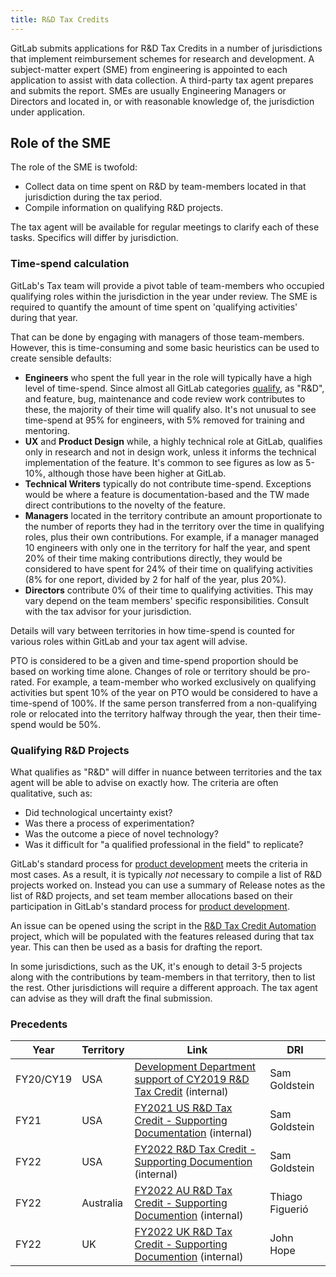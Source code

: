 ```yaml
---
title: R&D Tax Credits
---
```


GitLab submits applications for R&D Tax Credits in a number of jurisdictions that implement reimbursement schemes for research and development. A subject-matter expert (SME) from engineering is appointed to each application to assist with data collection. A third-party tax agent prepares and submits the report. SMEs are usually Engineering Managers or Directors and located in, or with reasonable knowledge of, the jurisdiction under application.

## Role of the SME

The role of the SME is twofold:

* Collect data on time spent on R&D by team-members located in that jurisdiction during the tax period.
* Compile information on qualifying R&D projects.

The tax agent will be available for regular meetings to clarify each of these tasks. Specifics will differ by jurisdiction.

### Time-spend calculation

GitLab's Tax team will provide a pivot table of team-members who occupied qualifying roles within the jurisdiction in the year under review. The SME is required to quantify the amount of time spent on 'qualifying activities' during that year.

That can be done by engaging with managers of those team-members. However, this is time-consuming and some basic heuristics can be used to create sensible defaults:

* **Engineers** who spent the full year in the role will typically have a high level of time-spend. Since almost all GitLab categories [qualify](#qualifying-rd-projects), as "R&D", and feature, bug, maintenance and code review work contributes to these, the majority of their time will qualify also. It's not unusual to see time-spend at 95% for engineers, with 5% removed for training and mentoring.
* **UX** and **Product Design** while, a highly technical role at GitLab, qualifies only in research and not in design work, unless it informs the technical implementation of the feature. It's common to see figures as low as 5-10%, although those have been higher at GitLab.
* **Technical Writers** typically do not contribute time-spend. Exceptions would be where a feature is documentation-based and the TW made direct contributions to the novelty of the feature.
* **Managers** located in the territory contribute an amount proportionate to the number of reports they had in the territory over the time in qualifying roles, plus their own contributions. For example, if a manager managed 10 engineers with only one in the territory for half the year, and spent 20% of their time making contributions directly, they would be considered to have spent for 24% of their time on qualifying activities (8% for one report, divided by 2 for half of the year, plus 20%).
* **Directors** contribute 0% of their time to qualifying activities. This may vary depend on the team members' specific responsibilities.  Consult with the tax advisor for your jurisdiction.

Details will vary between territories in how time-spend is counted for various roles within GitLab and your tax agent will advise.

PTO is considered to be a given and time-spend proportion should be based on working time alone. Changes of role or territory should be pro-rated. For example, a team-member who worked exclusively on qualifying activities but spent 10% of the year on PTO would be considered to have a time-spend of 100%. If the same person transferred from a non-qualifying role or relocated into the territory halfway through the year, then their time-spend would be 50%.

### Qualifying R&D Projects

What qualifies as "R&D" will differ in nuance between territories and the tax agent will be able to advise on exactly how. The criteria are often qualitative, such as:

* Did technological uncertainty exist?
* Was there a process of experimentation?
* Was the outcome a piece of novel technology?
* Was it difficult for "a qualified professional in the field" to replicate?

GitLab's standard process for [product development](/handbook/product-development/product-development-flow/) meets the criteria in most cases. As a result, it is typically *not* necessary to compile a list of R&D projects worked on.  Instead you can use a summary of Release notes as the list of R&D projects, and set team member allocations based on their participation in GitLab's standard process for [product development](/handbook/product-development/product-development-flow/).

An issue can be opened using the script in the [R&D Tax Credit Automation](https://gitlab.com/gitlab-org/ci-cd/r-and-d-tax-credit-automation/) project, which will be populated with the features released during that tax year. This can then be used as a basis for drafting the report.

In some jurisdictions, such as the UK, it's enough to detail 3-5 projects along with the contributions by team-members in that territory, then to list the rest. Other jurisdictions will require a different approach. The tax agent can advise as they will draft the final submission.

### Precedents

| Year | Territory | Link | DRI |
|---   | ---       | ---  | --- |
| FY20/CY19 | USA       | [Development Department support of CY2019 R&D Tax Credit](https://gitlab.com/gitlab-com/www-gitlab-com/-/issues/9140) (internal) | Sam Goldstein |
| FY21 | USA       | [FY2021 US R&D Tax Credit - Supporting Documentation](https://gitlab.com/gitlab-com/www-gitlab-com/-/issues/11982) (internal) | Sam Goldstein |
| FY22 | USA       | [FY2022 R&D Tax Credit - Supporting Documention](https://gitlab.com/gitlab-com/www-gitlab-com/-/issues/13988) (internal) | Sam Goldstein |
| FY22 | Australia | [FY2022 AU R&D Tax Credit - Supporting Documention](https://gitlab.com/gitlab-com/www-gitlab-com/-/issues/12571) (internal) | Thiago Figuerió |
| FY22 | UK        | [FY2022 UK R&D Tax Credit - Supporting Documention](https://gitlab.com/gitlab-com/www-gitlab-com/-/issues/12591) (internal) | John Hope |
